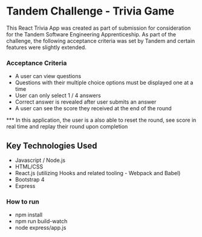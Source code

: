 # Tandem Challenge - Trivia Game

This React Trivia App was created as part of submission for consideration for the Tandem Software Engineering Apprenticeship.  As part of the challenge, the following 
acceptance criteria was set by Tandem and certain features were slightly extended.

### Acceptance Criteria

- A user can view questions
- Questions with their multiple choice options must be displayed one at a time
- User can only select 1 / 4 answers
- Correct answer is revealed after user submits an answer
- A user can see the score they received at the end of the round

*** In this application, the user is a also able to reset the round, see score in real time and replay their round upon completion


## Key Technologies Used

- Javascript / Node.js
- HTML/CSS
- React.js (utilizing Hooks and related tooling - Webpack and Babel)
- Bootstrap 4
- Express

### How to run

- npm install
- npm run build-watch
- node express/app.js


